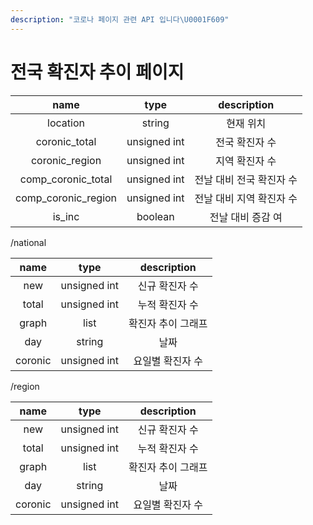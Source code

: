 ```yaml
---
description: "코로나 페이지 관련 API 입니다\U0001F609"
---
```


# 전국 확진자 추이 페이지

| name | type | description |
| :---: | :---: | :---: |
| location | string | 현재 위치 |
| coronic\_total | unsigned int | 전국 확진자 수 |
| coronic\_region | unsigned int | 지역 확진자 수 |
| comp\_coronic\_total | unsigned int | 전날 대비 전국 확진자 수 |
| comp\_coronic\_region | unsigned int | 전날 대비 지역 확진자 수 |
| is\_inc | boolean | 전날 대비 증감 여 |

/national

| name | type | description |
| :---: | :---: | :---: |
| new | unsigned int | 신규 확진자 수 |
| total | unsigned int | 누적 확진자 수 |
| graph | list | 확진자 추이 그래프 |
| day | string | 날짜 |
| coronic | unsigned int | 요일별 확진자 수 |

/region

| name | type | description |
| :---: | :---: | :---: |
| new | unsigned int | 신규 확진자 수 |
| total | unsigned int | 누적 확진자 수 |
| graph | list | 확진자 추이 그래프 |
| day | string | 날짜 |
| coronic | unsigned int | 요일별 확진자 수 |

